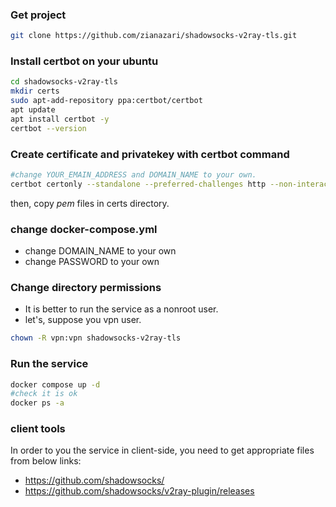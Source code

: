 ### Get project
```bash
git clone https://github.com/zianazari/shadowsocks-v2ray-tls.git
```

### Install certbot on your ubuntu
```bash
cd shadowsocks-v2ray-tls
mkdir certs
sudo apt-add-repository ppa:certbot/certbot
apt update
apt install certbot -y
certbot --version
```

### Create certificate and privatekey with certbot command
```bash
#change YOUR_EMAIN_ADDRESS and DOMAIN_NAME to your own.
certbot certonly --standalone --preferred-challenges http --non-interactive --agree-tos --email <YOUR_EMAIN_ADDRESS> -d <DOMAIN_NAME>
```
then, copy *pem* files in certs directory.

### change docker-compose.yml
- change DOMAIN_NAME to your own
- change PASSWORD to your own


### Change directory permissions
- It is better to run the service as a nonroot user.
- let's, suppose you vpn user.
```bash
chown -R vpn:vpn shadowsocks-v2ray-tls
```

### Run the service
```bash
docker compose up -d
#check it is ok
docker ps -a
```

### client tools
In order to you the service in client-side, you need to get appropriate files from below links:
- https://github.com/shadowsocks/
- https://github.com/shadowsocks/v2ray-plugin/releases
